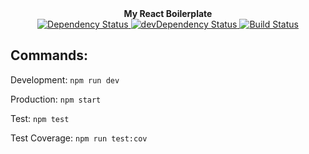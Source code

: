 <div align="center"><strong>My React Boilerplate</strong></div>

<div align="center">
  <a href="https://david-dm.org/xeasony/my-react-boilerplate">
    <img src="https://david-dm.org/xeasony/my-react-boilerplate.svg" alt="Dependency Status" />
  </a>

  <a href="https://david-dm.org/xeasony/my-react-boilerplate#info=devDependencies">
    <img src="https://david-dm.org/xeasony/my-react-boilerplate/dev-status.svg" alt="devDependency Status" />
  </a>

  <a href="https://travis-ci.org/xeasony/my-react-boilerplate">
    <img src="https://travis-ci.org/xeasony/my-react-boilerplate.svg" alt="Build Status" />
  </a>

</div>

## Commands:

Development: ```npm run dev```

Production: ```npm start```

Test: ```npm test```

Test Coverage: ```npm run test:cov```
